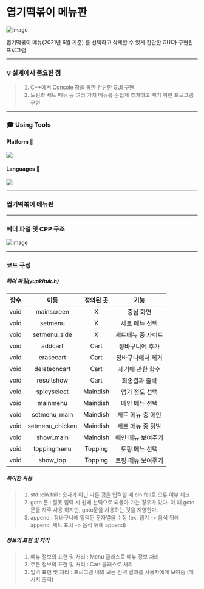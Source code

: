 # 엽기떡볶이 메뉴판
![image](https://github.com/leedohyung28/ILoveMovies/assets/91038179/89e834b5-5256-4964-8569-24c1cf0c7454)

엽기떡볶이 메뉴(2021년 6월 기준) 를 선택하고 삭제할 수 있게 간단한 GUI가 구현된 프로그램

---

### 💡 설계에서 중요한 점
> 1. C++에서 Console 창을 통한 간단한 GUI 구현
> 2. 토핑과 세트 메뉴 등 여러 가지 메뉴를 손쉽게 추가하고 빼기 위한 프로그램 구현

---

### 🎓 Using Tools

#### Platform 🏬
<img src="https://img.shields.io/badge/Eclipse-2C2255?style=for-the-badge&logo=Eclipse IDE&logoColor=white">

#### Languages 🚩
<img src="https://img.shields.io/badge/C++-00599C?style=for-the-badge&logo=C++&logoColor=white">

---

### 엽기떡볶이 메뉴판

---

### 헤더 파일 및 CPP 구조
![image](https://github.com/leedohyung28/ILoveMovies/assets/91038179/d005cba8-55ee-40df-87ec-c5796e91f6ac)

---

### 코드 구성

##### 헤더 파일(yupkituk.h)
|함수|이름|정의된 곳|기능|
|:---:|:---:|:---:|:---:|
|void|mainscreen|X|중심 화면|
|void|setmenu|X|세트 메뉴 선택|
|void|setmenu_side|X|세트메뉴 중 사이트|
|void|addcart|Cart|장바구니에 추가|
|void|erasecart|Cart|장바구니에서 제거|
|void|deleteoncart|Cart|제거에 관한 함수|
|void|resultshow|Cart|최종결과 출력|
|void|spicyselect|Maindish|맵기 정도 선택|
|void|mainmenu|Maindish|메인 메뉴 선택|
|void|setmenu_main|Maindish|세트 메뉴 중 메인|
|void|setmenu_chicken|Maindish|세트 메뉴 중 닭발|
|void|show_main|Maindish|메인 메뉴 보여주기|
|void|toppingmenu|Topping|토핑 메뉴 선택|
|void|show_top|Topping|토핑 메뉴 보여주기|


##### 특이한 사용
> 1. std::cin.fail : 숫자가 아닌 다른 것을 입력할 때 cin.fail로 오류 여부 체크
> 2. goto 문 : 잘못 입력 시 원래 선택으로 되돌아 가는 경우가 있다. 이 때 goto문을 자주 사용 하지만, goto문을 사용하는 것을 지양한다.
> 3. append : 장바구니에 입력된 문자열을 수정 (ex. 맵기 -> 음식 뒤에 append, 세트 표시 -> 음식 뒤에 append)

##### 정보의 표현 및 처리
> 1. 메뉴 정보의 표현 및 처리 : Menu 클래스로 메뉴 정보 처리
> 2. 주문 정보의 표현 및 처리 : Cart 클래스로 처리
> 3. 입력 표현 및 처리 : 프로그램 내의 모든 선택 결과를 사용자에게 보여줌 (메시지 출력)
